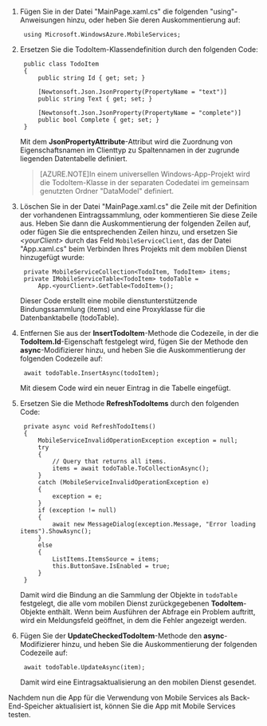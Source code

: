 
1. Fügen Sie in der Datei "MainPage.xaml.cs" die folgenden "using"-Anweisungen hinzu, oder heben Sie deren Auskommentierung auf: 

		using Microsoft.WindowsAzure.MobileServices;

2. Ersetzen Sie die TodoItem-Klassendefinition durch den folgenden Code:

	    public class TodoItem
	    {
	        public string Id { get; set; }
	
	        [Newtonsoft.Json.JsonProperty(PropertyName = "text")]  
	        public string Text { get; set; }
	
	        [Newtonsoft.Json.JsonProperty(PropertyName = "complete")]  
	        public bool Complete { get; set; }
	    }
	
	Mit dem **JsonPropertyAttribute**-Attribut wird die Zuordnung von Eigenschaftsnamen im Clienttyp zu Spaltennamen in der zugrunde liegenden Datentabelle definiert.

	>[AZURE.NOTE]In einem universellen Windows-App-Projekt wird die TodoItem-Klasse in der separaten Codedatei im gemeinsam genutzten Ordner "DataModel" definiert.

3. Löschen Sie in der Datei "MainPage.xaml.cs" die Zeile mit der Definition der vorhandenen Eintragssammlung, oder kommentieren Sie diese Zeile aus. Heben Sie dann die Auskommentierung der folgenden Zeilen auf, oder fügen Sie die entsprechenden Zeilen hinzu, und ersetzen Sie _&lt;yourClient&gt;_ durch das Feld `MobileServiceClient`, das der Datei "App.xaml.cs" beim Verbinden Ihres Projekts mit dem mobilen Dienst hinzugefügt wurde:

		private MobileServiceCollection<TodoItem, TodoItem> items;
		private IMobileServiceTable<TodoItem> todoTable = 
		    App.<yourClient>.GetTable<TodoItem>();
		  
	Dieser Code erstellt eine mobile dienstunterstützende Bindungssammlung (items) und eine Proxyklasse für die Datenbanktabelle (todoTable).

4. Entfernen Sie aus der **InsertTodoItem**-Methode die Codezeile, in der die **TodoItem.Id**-Eigenschaft festgelegt wird, fügen Sie der Methode den **async**-Modifizierer hinzu, und heben Sie die Auskommentierung der folgenden Codezeile auf:

		await todoTable.InsertAsync(todoItem);


	Mit diesem Code wird ein neuer Eintrag in die Tabelle eingefügt.

5. Ersetzen Sie die Methode **RefreshTodoItems** durch den folgenden Code:

		private async void RefreshTodoItems()
        {
            MobileServiceInvalidOperationException exception = null;
            try
            {
                // Query that returns all items.   
                items = await todoTable.ToCollectionAsync();             
            }
            catch (MobileServiceInvalidOperationException e)
            {
                exception = e;
            }
            if (exception != null)
            {
                await new MessageDialog(exception.Message, "Error loading items").ShowAsync();
            }
            else
            {
                ListItems.ItemsSource = items;
                this.ButtonSave.IsEnabled = true;
            }    
        }

	Damit wird die Bindung an die Sammlung der Objekte in `todoTable` festgelegt, die alle vom mobilen Dienst zurückgegebenen **TodoItem**-Objekte enthält. Wenn beim Ausführen der Abfrage ein Problem auftritt, wird ein Meldungsfeld geöffnet, in dem die Fehler angezeigt werden.

6. Fügen Sie der **UpdateCheckedTodoItem**-Methode den **async**-Modifizierer hinzu, und heben Sie die Auskommentierung der folgenden Codezeile auf:

		await todoTable.UpdateAsync(item);

	Damit wird eine Eintragsaktualisierung an den mobilen Dienst gesendet.

Nachdem nun die App für die Verwendung von Mobile Services als Back-End-Speicher aktualisiert ist, können Sie die App mit Mobile Services testen.

<!---HONumber=Oct15_HO3-->